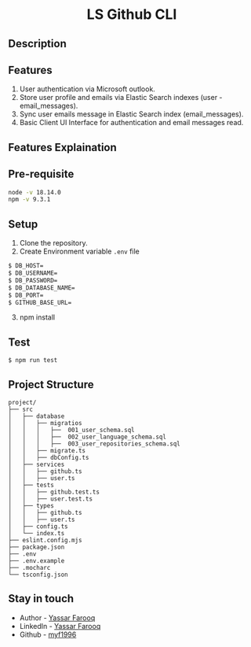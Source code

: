 <h1 align="center">LS Github CLI</h1>

## Description



## Features
1. User authentication via Microsoft outlook.
2. Store user profile and emails via Elastic Search indexes (user  - email_messages).
3. Sync user emails message in Elastic Search index (email_messages).
4. Basic Client UI Interface for authentication and email messages read.

## Features Explaination


## Pre-requisite

```bash
node -v 18.14.0
npm -v 9.3.1
```

## Setup
1. Clone the repository.
2. Create Environment variable ```.env``` file
```bash
$ DB_HOST=
$ DB_USERNAME=
$ DB_PASSWORD=
$ DB_DATABASE_NAME=
$ DB_PORT=
$ GITHUB_BASE_URL=
```
3. npm install


## Test
```
$ npm run test
```

## Project Structure
```
project/
├── src
│   ├── database
│   │   ├── migratios
│   │   │   ├──  001_user_schema.sql
│   │   │   ├──  002_user_language_schema.sql
│   │   │   ├──  003_user_repositories_schema.sql
│   │   ├── migrate.ts
│   │   ├── dbConfig.ts
│   ├── services
│   │   ├── github.ts
│   │   ├── user.ts
│   ├── tests
│   │   ├── github.test.ts
│   │   ├── user.test.ts
│   ├── types
│   │   ├── github.ts
│   │   ├── user.ts
│   ├── config.ts
│   └── index.ts
├── eslint.config.mjs
├── package.json
├── .env
├── .env.example
├── .mocharc
└── tsconfig.json
```


## Stay in touch

- Author - [Yassar Farooq](mailto:g.yassarfarooq@gmail.com)
- LinkedIn - [Yassar Farooq](https://linkedin.com/in/yassar-farooq)
- Github - [myf1996](https://github.com/myf1996/)

